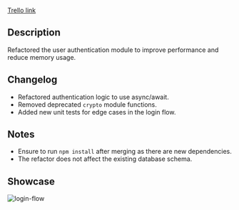 [Trello link](https://trello.com/c/Tl8jwWLo/1-crear-estructura-b%C3%A1sica-expressjs)

## Description

Refactored the user authentication module to improve performance and reduce memory usage.

## Changelog

- Refactored authentication logic to use async/await.
- Removed deprecated `crypto` module functions.
- Added new unit tests for edge cases in the login flow.

## Notes

- Ensure to run `npm install` after merging as there are new dependencies.
- The refactor does not affect the existing database schema.

## Showcase

![login-flow](https://user-images.githubusercontent.com/example.gif)
